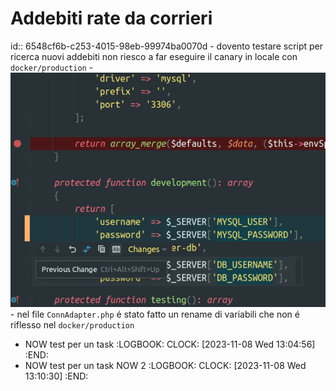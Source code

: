 # Addebiti rate da corrieri
id:: 6548cf6b-c253-4015-98eb-99974ba0070d
	- dovento testare script per ricerca nuovi addebiti non riesco a far eseguire il canary in locale con `docker/production`
	- ![image.png](../assets/image_1699270668929_0.png)
		- nel file `ConnAdapter.php` é stato fatto un rename di variabili che non é riflesso nel `docker/production`
- NOW test per un task 
  :LOGBOOK:
  CLOCK: [2023-11-08 Wed 13:04:56]
  :END:
- NOW test per un task NOW 2
  :LOGBOOK:
  CLOCK: [2023-11-08 Wed 13:10:30]
  :END: